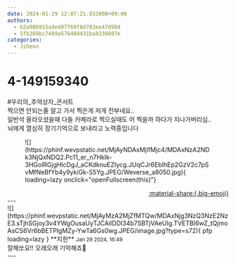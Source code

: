```yaml
---
date: 2024-01-29 12:07:21.832000+09:00
authors:
  - b2a98b915ade407f69f8d703ee47d984
  - 5fb309bc7489a576484431ba8338807e
categories:
  - Jiheon
---
```


# 4-149159340

<div class="post-container" markdown="1">
<div class="content-container md-sidebar__scrollwrap" markdown="1">

\#우리의_추억상자_콘서트 <br>찍으면 안되는줄 알고 가서 찍은게 저게 전부네요..<br>일반석 올라오셨을때 다들 카메라로 찍으실때도 어 찍을까 하다가 지나가버리심..<br>뇌에게 열심히 장기기억으로 보내라고 노력중입니다
<figure markdown="1">
![](https://phinf.wevpstatic.net/MjAyNDAxMjlfMjc4/MDAxNzA2NDk3NjQxNDQ2.Pc11_er_n7HkIk-3HGolRGjgHlcDgJ_aCKdknuEZIycg.JUqCJr6EbIhEp2GzV2c7pSvMfNeBfYb4y9ykiGk-S5Yg.JPEG/Weverse_a8050.jpg){ loading=lazy onclick="openFullscreen(this)"}
</figure>


</div>
</div>

<div style="text-align: right;" markdown="1">
<a href="https://weverse.io/fromis9/fanpost/4-149159340" style="text-align: right;">:material-share:{.big-emoji}</a>
</div>
---

<div class="comments-container md-sidebar__scrollwrap" markdown="1">
<div class="comment" markdown="1">
<div class='id-container' markdown="1">
![](https://phinf.wevpstatic.net/MjAyMzA2MjZfMTQw/MDAxNjg3NzQ3NzE2NzE3.sTjhSGjoy3v4YWgOusaUyTJCAiIDDI34b7SBTjVAeUIg.TVETBI6wZ_tQjmoAsCS6Vr6bBETPlgMZy-YwTa6Gs0wg.JPEG/image.jpg?type=s72){ pfp loading=lazy }
**<span class="artist">지헌</span>** <small>Jan 29 2024, 16:49</small><br>
</div>
<div class='comment-body' markdown="1">
잘해쏘요!! 오래오래 기억해죠🥰
</div>
</div>
</div>
---
